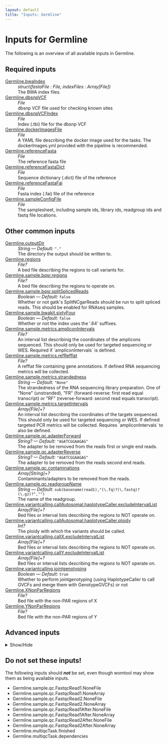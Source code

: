 ```yaml
---
layout: default
title: "Inputs: Germline"
---
```


# Inputs for Germline

The following is an overview of all available inputs in
Germline.


## Required inputs
<dl>
<dt id="Germline.bwaIndex"><a href="#Germline.bwaIndex">Germline.bwaIndex</a></dt>
<dd>
    <i>struct(fastaFile : File, indexFiles : Array[File]) </i><br />
    The BWA index files.
</dd>
<dt id="Germline.dbsnpVCF"><a href="#Germline.dbsnpVCF">Germline.dbsnpVCF</a></dt>
<dd>
    <i>File </i><br />
    dbsnp VCF file used for checking known sites
</dd>
<dt id="Germline.dbsnpVCFIndex"><a href="#Germline.dbsnpVCFIndex">Germline.dbsnpVCFIndex</a></dt>
<dd>
    <i>File </i><br />
    Index (.tbi) file for the dbsnp VCF
</dd>
<dt id="Germline.dockerImagesFile"><a href="#Germline.dockerImagesFile">Germline.dockerImagesFile</a></dt>
<dd>
    <i>File </i><br />
    A YAML file describing the docker image used for the tasks. The dockerImages.yml provided with the pipeline is recommended.
</dd>
<dt id="Germline.referenceFasta"><a href="#Germline.referenceFasta">Germline.referenceFasta</a></dt>
<dd>
    <i>File </i><br />
    The reference fasta file
</dd>
<dt id="Germline.referenceFastaDict"><a href="#Germline.referenceFastaDict">Germline.referenceFastaDict</a></dt>
<dd>
    <i>File </i><br />
    Sequence dictionary (.dict) file of the reference
</dd>
<dt id="Germline.referenceFastaFai"><a href="#Germline.referenceFastaFai">Germline.referenceFastaFai</a></dt>
<dd>
    <i>File </i><br />
    Fasta index (.fai) file of the reference
</dd>
<dt id="Germline.sampleConfigFile"><a href="#Germline.sampleConfigFile">Germline.sampleConfigFile</a></dt>
<dd>
    <i>File </i><br />
    The samplesheet, including sample ids, library ids, readgroup ids and fastq file locations.
</dd>
</dl>

## Other common inputs
<dl>
<dt id="Germline.outputDir"><a href="#Germline.outputDir">Germline.outputDir</a></dt>
<dd>
    <i>String </i><i>&mdash; Default:</i> <code>"."</code><br />
    The directory the output should be written to.
</dd>
<dt id="Germline.regions"><a href="#Germline.regions">Germline.regions</a></dt>
<dd>
    <i>File? </i><br />
    A bed file describing the regions to call variants for.
</dd>
<dt id="Germline.sample.bqsr.regions"><a href="#Germline.sample.bqsr.regions">Germline.sample.bqsr.regions</a></dt>
<dd>
    <i>File? </i><br />
    A bed file describing the regions to operate on.
</dd>
<dt id="Germline.sample.bqsr.splitSplicedReads"><a href="#Germline.sample.bqsr.splitSplicedReads">Germline.sample.bqsr.splitSplicedReads</a></dt>
<dd>
    <i>Boolean </i><i>&mdash; Default:</i> <code>false</code><br />
    Whether or not gatk's SplitNCgarReads should be run to split spliced reads. This should be enabled for RNAseq samples.
</dd>
<dt id="Germline.sample.bwakit.sixtyFour"><a href="#Germline.sample.bwakit.sixtyFour">Germline.sample.bwakit.sixtyFour</a></dt>
<dd>
    <i>Boolean </i><i>&mdash; Default:</i> <code>false</code><br />
    Whether or not the index uses the '.64' suffixes.
</dd>
<dt id="Germline.sample.metrics.ampliconIntervals"><a href="#Germline.sample.metrics.ampliconIntervals">Germline.sample.metrics.ampliconIntervals</a></dt>
<dd>
    <i>File? </i><br />
    An interval list describinig the coordinates of the amplicons sequenced. This should only be used for targeted sequencing or WES. Required if `ampliconIntervals` is defined.
</dd>
<dt id="Germline.sample.metrics.refRefflat"><a href="#Germline.sample.metrics.refRefflat">Germline.sample.metrics.refRefflat</a></dt>
<dd>
    <i>File? </i><br />
    A refflat file containing gene annotations. If defined RNA sequencing metrics will be collected.
</dd>
<dt id="Germline.sample.metrics.strandedness"><a href="#Germline.sample.metrics.strandedness">Germline.sample.metrics.strandedness</a></dt>
<dd>
    <i>String </i><i>&mdash; Default:</i> <code>"None"</code><br />
    The strandedness of the RNA sequencing library preparation. One of "None" (unstranded), "FR" (forward-reverse: first read equal transcript) or "RF" (reverse-forward: second read equals transcript).
</dd>
<dt id="Germline.sample.metrics.targetIntervals"><a href="#Germline.sample.metrics.targetIntervals">Germline.sample.metrics.targetIntervals</a></dt>
<dd>
    <i>Array[File]+? </i><br />
    An interval list describing the coordinates of the targets sequenced. This should only be used for targeted sequencing or WES. If defined targeted PCR metrics will be collected. Requires `ampliconIntervals` to also be defined.
</dd>
<dt id="Germline.sample.qc.adapterForward"><a href="#Germline.sample.qc.adapterForward">Germline.sample.qc.adapterForward</a></dt>
<dd>
    <i>String? </i><i>&mdash; Default:</i> <code>"AGATCGGAAGAG"</code><br />
    The adapter to be removed from the reads first or single end reads.
</dd>
<dt id="Germline.sample.qc.adapterReverse"><a href="#Germline.sample.qc.adapterReverse">Germline.sample.qc.adapterReverse</a></dt>
<dd>
    <i>String? </i><i>&mdash; Default:</i> <code>"AGATCGGAAGAG"</code><br />
    The adapter to be removed from the reads second end reads.
</dd>
<dt id="Germline.sample.qc.contaminations"><a href="#Germline.sample.qc.contaminations">Germline.sample.qc.contaminations</a></dt>
<dd>
    <i>Array[String]+? </i><br />
    Contaminants/adapters to be removed from the reads.
</dd>
<dt id="Germline.sample.qc.readgroupName"><a href="#Germline.sample.qc.readgroupName">Germline.sample.qc.readgroupName</a></dt>
<dd>
    <i>String </i><i>&mdash; Default:</i> <code>sub(basename(read1),"(\.fq)?(\.fastq)?(\.gz)?","")</code><br />
    The name of the readgroup.
</dd>
<dt id="Germline.variantcalling.callAutosomal.haplotypeCaller.excludeIntervalList"><a href="#Germline.variantcalling.callAutosomal.haplotypeCaller.excludeIntervalList">Germline.variantcalling.callAutosomal.haplotypeCaller.excludeIntervalList</a></dt>
<dd>
    <i>Array[File]+? </i><br />
    Bed files or interval lists describing the regions to NOT operate on.
</dd>
<dt id="Germline.variantcalling.callAutosomal.haplotypeCaller.ploidy"><a href="#Germline.variantcalling.callAutosomal.haplotypeCaller.ploidy">Germline.variantcalling.callAutosomal.haplotypeCaller.ploidy</a></dt>
<dd>
    <i>Int? </i><br />
    The ploidy with which the variants should be called.
</dd>
<dt id="Germline.variantcalling.callX.excludeIntervalList"><a href="#Germline.variantcalling.callX.excludeIntervalList">Germline.variantcalling.callX.excludeIntervalList</a></dt>
<dd>
    <i>Array[File]+? </i><br />
    Bed files or interval lists describing the regions to NOT operate on.
</dd>
<dt id="Germline.variantcalling.callY.excludeIntervalList"><a href="#Germline.variantcalling.callY.excludeIntervalList">Germline.variantcalling.callY.excludeIntervalList</a></dt>
<dd>
    <i>Array[File]+? </i><br />
    Bed files or interval lists describing the regions to NOT operate on.
</dd>
<dt id="Germline.variantcalling.jointgenotyping"><a href="#Germline.variantcalling.jointgenotyping">Germline.variantcalling.jointgenotyping</a></dt>
<dd>
    <i>Boolean </i><i>&mdash; Default:</i> <code>true</code><br />
    Whether to perform jointgenotyping (using HaplotypeCaller to call GVCFs and merge them with GenotypeGVCFs) or not
</dd>
<dt id="Germline.XNonParRegions"><a href="#Germline.XNonParRegions">Germline.XNonParRegions</a></dt>
<dd>
    <i>File? </i><br />
    Bed file with the non-PAR regions of X
</dd>
<dt id="Germline.YNonParRegions"><a href="#Germline.YNonParRegions">Germline.YNonParRegions</a></dt>
<dd>
    <i>File? </i><br />
    Bed file with the non-PAR regions of Y
</dd>
</dl>

## Advanced inputs
<details>
<summary> Show/Hide </summary>
<dl>
<dt id="Germline.ConvertDockerImagesFile.dockerImage"><a href="#Germline.ConvertDockerImagesFile.dockerImage">Germline.ConvertDockerImagesFile.dockerImage</a></dt>
<dd>
    <i>String </i><i>&mdash; Default:</i> <code>"quay.io/biocontainers/biowdl-input-converter:0.2.1--py_0"</code><br />
    The docker image used for this task. Changing this may result in errors which the developers may choose not to address.
</dd>
<dt id="Germline.ConvertDockerImagesFile.outputJson"><a href="#Germline.ConvertDockerImagesFile.outputJson">Germline.ConvertDockerImagesFile.outputJson</a></dt>
<dd>
    <i>String </i><i>&mdash; Default:</i> <code>basename(yaml,"\.ya?ml$") + ".json"</code><br />
    The location the output JSON file should be written to.
</dd>
<dt id="Germline.ConvertSampleConfig.checkFileMd5sums"><a href="#Germline.ConvertSampleConfig.checkFileMd5sums">Germline.ConvertSampleConfig.checkFileMd5sums</a></dt>
<dd>
    <i>Boolean </i><i>&mdash; Default:</i> <code>false</code><br />
    Whether or not the MD5 sums of the files mentioned in the samplesheet should be checked.
</dd>
<dt id="Germline.ConvertSampleConfig.old"><a href="#Germline.ConvertSampleConfig.old">Germline.ConvertSampleConfig.old</a></dt>
<dd>
    <i>Boolean </i><i>&mdash; Default:</i> <code>false</code><br />
    Whether or not the old samplesheet format should be used.
</dd>
<dt id="Germline.ConvertSampleConfig.outputFile"><a href="#Germline.ConvertSampleConfig.outputFile">Germline.ConvertSampleConfig.outputFile</a></dt>
<dd>
    <i>String </i><i>&mdash; Default:</i> <code>"samplesheet.json"</code><br />
    The location the JSON representation of the samplesheet should be written to.
</dd>
<dt id="Germline.ConvertSampleConfig.skipFileCheck"><a href="#Germline.ConvertSampleConfig.skipFileCheck">Germline.ConvertSampleConfig.skipFileCheck</a></dt>
<dd>
    <i>Boolean </i><i>&mdash; Default:</i> <code>true</code><br />
    Whether or not the existance of the files mentioned in the samplesheet should be checked.
</dd>
<dt id="Germline.multiqcTask.clConfig"><a href="#Germline.multiqcTask.clConfig">Germline.multiqcTask.clConfig</a></dt>
<dd>
    <i>String? </i><br />
    Equivalent to MultiQC's `--cl-config` option.
</dd>
<dt id="Germline.multiqcTask.comment"><a href="#Germline.multiqcTask.comment">Germline.multiqcTask.comment</a></dt>
<dd>
    <i>String? </i><br />
    Equivalent to MultiQC's `--comment` option.
</dd>
<dt id="Germline.multiqcTask.config"><a href="#Germline.multiqcTask.config">Germline.multiqcTask.config</a></dt>
<dd>
    <i>File? </i><br />
    Equivalent to MultiQC's `--config` option.
</dd>
<dt id="Germline.multiqcTask.dataDir"><a href="#Germline.multiqcTask.dataDir">Germline.multiqcTask.dataDir</a></dt>
<dd>
    <i>Boolean </i><i>&mdash; Default:</i> <code>false</code><br />
    Equivalent to MultiQC's `--data-dir` flag.
</dd>
<dt id="Germline.multiqcTask.dataFormat"><a href="#Germline.multiqcTask.dataFormat">Germline.multiqcTask.dataFormat</a></dt>
<dd>
    <i>String? </i><br />
    Equivalent to MultiQC's `--data-format` option.
</dd>
<dt id="Germline.multiqcTask.dirs"><a href="#Germline.multiqcTask.dirs">Germline.multiqcTask.dirs</a></dt>
<dd>
    <i>Boolean </i><i>&mdash; Default:</i> <code>false</code><br />
    Equivalent to MultiQC's `--dirs` flag.
</dd>
<dt id="Germline.multiqcTask.dirsDepth"><a href="#Germline.multiqcTask.dirsDepth">Germline.multiqcTask.dirsDepth</a></dt>
<dd>
    <i>Int? </i><br />
    Equivalent to MultiQC's `--dirs-depth` option.
</dd>
<dt id="Germline.multiqcTask.exclude"><a href="#Germline.multiqcTask.exclude">Germline.multiqcTask.exclude</a></dt>
<dd>
    <i>Array[String]+? </i><br />
    Equivalent to MultiQC's `--exclude` option.
</dd>
<dt id="Germline.multiqcTask.export"><a href="#Germline.multiqcTask.export">Germline.multiqcTask.export</a></dt>
<dd>
    <i>Boolean </i><i>&mdash; Default:</i> <code>false</code><br />
    Equivalent to MultiQC's `--export` flag.
</dd>
<dt id="Germline.multiqcTask.fileList"><a href="#Germline.multiqcTask.fileList">Germline.multiqcTask.fileList</a></dt>
<dd>
    <i>File? </i><br />
    Equivalent to MultiQC's `--file-list` option.
</dd>
<dt id="Germline.multiqcTask.fileName"><a href="#Germline.multiqcTask.fileName">Germline.multiqcTask.fileName</a></dt>
<dd>
    <i>String? </i><br />
    Equivalent to MultiQC's `--filename` option.
</dd>
<dt id="Germline.multiqcTask.flat"><a href="#Germline.multiqcTask.flat">Germline.multiqcTask.flat</a></dt>
<dd>
    <i>Boolean </i><i>&mdash; Default:</i> <code>false</code><br />
    Equivalent to MultiQC's `--flat` flag.
</dd>
<dt id="Germline.multiqcTask.force"><a href="#Germline.multiqcTask.force">Germline.multiqcTask.force</a></dt>
<dd>
    <i>Boolean </i><i>&mdash; Default:</i> <code>false</code><br />
    Equivalent to MultiQC's `--force` flag.
</dd>
<dt id="Germline.multiqcTask.fullNames"><a href="#Germline.multiqcTask.fullNames">Germline.multiqcTask.fullNames</a></dt>
<dd>
    <i>Boolean </i><i>&mdash; Default:</i> <code>false</code><br />
    Equivalent to MultiQC's `--fullnames` flag.
</dd>
<dt id="Germline.multiqcTask.ignore"><a href="#Germline.multiqcTask.ignore">Germline.multiqcTask.ignore</a></dt>
<dd>
    <i>String? </i><br />
    Equivalent to MultiQC's `--ignore` option.
</dd>
<dt id="Germline.multiqcTask.ignoreSamples"><a href="#Germline.multiqcTask.ignoreSamples">Germline.multiqcTask.ignoreSamples</a></dt>
<dd>
    <i>String? </i><br />
    Equivalent to MultiQC's `--ignore-samples` option.
</dd>
<dt id="Germline.multiqcTask.ignoreSymlinks"><a href="#Germline.multiqcTask.ignoreSymlinks">Germline.multiqcTask.ignoreSymlinks</a></dt>
<dd>
    <i>Boolean </i><i>&mdash; Default:</i> <code>false</code><br />
    Equivalent to MultiQC's `--ignore-symlinks` flag.
</dd>
<dt id="Germline.multiqcTask.interactive"><a href="#Germline.multiqcTask.interactive">Germline.multiqcTask.interactive</a></dt>
<dd>
    <i>Boolean </i><i>&mdash; Default:</i> <code>true</code><br />
    Equivalent to MultiQC's `--interactive` flag.
</dd>
<dt id="Germline.multiqcTask.lint"><a href="#Germline.multiqcTask.lint">Germline.multiqcTask.lint</a></dt>
<dd>
    <i>Boolean </i><i>&mdash; Default:</i> <code>false</code><br />
    Equivalent to MultiQC's `--lint` flag.
</dd>
<dt id="Germline.multiqcTask.megaQCUpload"><a href="#Germline.multiqcTask.megaQCUpload">Germline.multiqcTask.megaQCUpload</a></dt>
<dd>
    <i>Boolean </i><i>&mdash; Default:</i> <code>false</code><br />
    Opposite to MultiQC's `--no-megaqc-upload` flag.
</dd>
<dt id="Germline.multiqcTask.memory"><a href="#Germline.multiqcTask.memory">Germline.multiqcTask.memory</a></dt>
<dd>
    <i>String </i><i>&mdash; Default:</i> <code>"4G"</code><br />
    The amount of memory this job will use.
</dd>
<dt id="Germline.multiqcTask.module"><a href="#Germline.multiqcTask.module">Germline.multiqcTask.module</a></dt>
<dd>
    <i>Array[String]+? </i><br />
    Equivalent to MultiQC's `--module` option.
</dd>
<dt id="Germline.multiqcTask.noDataDir"><a href="#Germline.multiqcTask.noDataDir">Germline.multiqcTask.noDataDir</a></dt>
<dd>
    <i>Boolean </i><i>&mdash; Default:</i> <code>false</code><br />
    Equivalent to MultiQC's `--no-data-dir` flag.
</dd>
<dt id="Germline.multiqcTask.pdf"><a href="#Germline.multiqcTask.pdf">Germline.multiqcTask.pdf</a></dt>
<dd>
    <i>Boolean </i><i>&mdash; Default:</i> <code>false</code><br />
    Equivalent to MultiQC's `--pdf` flag.
</dd>
<dt id="Germline.multiqcTask.sampleNames"><a href="#Germline.multiqcTask.sampleNames">Germline.multiqcTask.sampleNames</a></dt>
<dd>
    <i>File? </i><br />
    Equivalent to MultiQC's `--sample-names` option.
</dd>
<dt id="Germline.multiqcTask.tag"><a href="#Germline.multiqcTask.tag">Germline.multiqcTask.tag</a></dt>
<dd>
    <i>String? </i><br />
    Equivalent to MultiQC's `--tag` option.
</dd>
<dt id="Germline.multiqcTask.template"><a href="#Germline.multiqcTask.template">Germline.multiqcTask.template</a></dt>
<dd>
    <i>String? </i><br />
    Equivalent to MultiQC's `--template` option.
</dd>
<dt id="Germline.multiqcTask.title"><a href="#Germline.multiqcTask.title">Germline.multiqcTask.title</a></dt>
<dd>
    <i>String? </i><br />
    Equivalent to MultiQC's `--title` option.
</dd>
<dt id="Germline.multiqcTask.zipDataDir"><a href="#Germline.multiqcTask.zipDataDir">Germline.multiqcTask.zipDataDir</a></dt>
<dd>
    <i>Boolean </i><i>&mdash; Default:</i> <code>false</code><br />
    Equivalent to MultiQC's `--zip-data-dir` flag.
</dd>
<dt id="Germline.runMultiQC"><a href="#Germline.runMultiQC">Germline.runMultiQC</a></dt>
<dd>
    <i>Boolean </i><i>&mdash; Default:</i> <code>if outputDir == "." then false else true</code><br />
    Whether or not MultiQC should be run.
</dd>
<dt id="Germline.sample.bqsr.applyBqsr.javaXmx"><a href="#Germline.sample.bqsr.applyBqsr.javaXmx">Germline.sample.bqsr.applyBqsr.javaXmx</a></dt>
<dd>
    <i>String </i><i>&mdash; Default:</i> <code>"4G"</code><br />
    The maximum memory available to the program. Should be lower than `memory` to accommodate JVM overhead.
</dd>
<dt id="Germline.sample.bqsr.applyBqsr.memory"><a href="#Germline.sample.bqsr.applyBqsr.memory">Germline.sample.bqsr.applyBqsr.memory</a></dt>
<dd>
    <i>String </i><i>&mdash; Default:</i> <code>"12G"</code><br />
    The amount of memory this job will use.
</dd>
<dt id="Germline.sample.bqsr.baseRecalibrator.javaXmx"><a href="#Germline.sample.bqsr.baseRecalibrator.javaXmx">Germline.sample.bqsr.baseRecalibrator.javaXmx</a></dt>
<dd>
    <i>String </i><i>&mdash; Default:</i> <code>"4G"</code><br />
    The maximum memory available to the program. Should be lower than `memory` to accommodate JVM overhead.
</dd>
<dt id="Germline.sample.bqsr.baseRecalibrator.knownIndelsSitesVCFIndexes"><a href="#Germline.sample.bqsr.baseRecalibrator.knownIndelsSitesVCFIndexes">Germline.sample.bqsr.baseRecalibrator.knownIndelsSitesVCFIndexes</a></dt>
<dd>
    <i>Array[File] </i><i>&mdash; Default:</i> <code>[]</code><br />
    The indexed for the known variant VCFs.
</dd>
<dt id="Germline.sample.bqsr.baseRecalibrator.knownIndelsSitesVCFs"><a href="#Germline.sample.bqsr.baseRecalibrator.knownIndelsSitesVCFs">Germline.sample.bqsr.baseRecalibrator.knownIndelsSitesVCFs</a></dt>
<dd>
    <i>Array[File] </i><i>&mdash; Default:</i> <code>[]</code><br />
    VCF files with known indels.
</dd>
<dt id="Germline.sample.bqsr.baseRecalibrator.memory"><a href="#Germline.sample.bqsr.baseRecalibrator.memory">Germline.sample.bqsr.baseRecalibrator.memory</a></dt>
<dd>
    <i>String </i><i>&mdash; Default:</i> <code>"12G"</code><br />
    The amount of memory this job will use.
</dd>
<dt id="Germline.sample.bqsr.gatherBamFiles.javaXmx"><a href="#Germline.sample.bqsr.gatherBamFiles.javaXmx">Germline.sample.bqsr.gatherBamFiles.javaXmx</a></dt>
<dd>
    <i>String </i><i>&mdash; Default:</i> <code>"4G"</code><br />
    The maximum memory available to the program. Should be lower than `memory` to accommodate JVM overhead.
</dd>
<dt id="Germline.sample.bqsr.gatherBamFiles.memory"><a href="#Germline.sample.bqsr.gatherBamFiles.memory">Germline.sample.bqsr.gatherBamFiles.memory</a></dt>
<dd>
    <i>String </i><i>&mdash; Default:</i> <code>"12G"</code><br />
    The amount of memory this job will use.
</dd>
<dt id="Germline.sample.bqsr.gatherBqsr.javaXmx"><a href="#Germline.sample.bqsr.gatherBqsr.javaXmx">Germline.sample.bqsr.gatherBqsr.javaXmx</a></dt>
<dd>
    <i>String </i><i>&mdash; Default:</i> <code>"4G"</code><br />
    The maximum memory available to the program. Should be lower than `memory` to accommodate JVM overhead.
</dd>
<dt id="Germline.sample.bqsr.gatherBqsr.memory"><a href="#Germline.sample.bqsr.gatherBqsr.memory">Germline.sample.bqsr.gatherBqsr.memory</a></dt>
<dd>
    <i>String </i><i>&mdash; Default:</i> <code>"12G"</code><br />
    The amount of memory this job will use.
</dd>
<dt id="Germline.sample.bqsr.orderedScatters.dockerImage"><a href="#Germline.sample.bqsr.orderedScatters.dockerImage">Germline.sample.bqsr.orderedScatters.dockerImage</a></dt>
<dd>
    <i>String </i><i>&mdash; Default:</i> <code>"python:3.7-slim"</code><br />
    The docker image used for this task. Changing this may result in errors which the developers may choose not to address.
</dd>
<dt id="Germline.sample.bqsr.scatterList.bamFile"><a href="#Germline.sample.bqsr.scatterList.bamFile">Germline.sample.bqsr.scatterList.bamFile</a></dt>
<dd>
    <i>File? </i><br />
    Equivalent to biopet scatterregions' `--bamfile` option.
</dd>
<dt id="Germline.sample.bqsr.scatterList.bamIndex"><a href="#Germline.sample.bqsr.scatterList.bamIndex">Germline.sample.bqsr.scatterList.bamIndex</a></dt>
<dd>
    <i>File? </i><br />
    The index for the bamfile given through bamFile.
</dd>
<dt id="Germline.sample.bqsr.scatterList.javaXmx"><a href="#Germline.sample.bqsr.scatterList.javaXmx">Germline.sample.bqsr.scatterList.javaXmx</a></dt>
<dd>
    <i>String </i><i>&mdash; Default:</i> <code>"8G"</code><br />
    The maximum memory available to the program. Should be lower than `memory` to accommodate JVM overhead.
</dd>
<dt id="Germline.sample.bqsr.scatterList.memory"><a href="#Germline.sample.bqsr.scatterList.memory">Germline.sample.bqsr.scatterList.memory</a></dt>
<dd>
    <i>String </i><i>&mdash; Default:</i> <code>"24G"</code><br />
    The amount of memory this job will use.
</dd>
<dt id="Germline.sample.bqsr.scatterSize"><a href="#Germline.sample.bqsr.scatterSize">Germline.sample.bqsr.scatterSize</a></dt>
<dd>
    <i>Int </i><i>&mdash; Default:</i> <code>1000000000</code><br />
    The size of the scattered regions in bases. Scattering is used to speed up certain processes. The genome will be sseperated into multiple chunks (scatters) which will be processed in their own job, allowing for parallel processing. Higher values will result in a lower number of jobs. The optimal value here will depend on the available resources.
</dd>
<dt id="Germline.sample.bqsr.splitNCigarReads.javaXmx"><a href="#Germline.sample.bqsr.splitNCigarReads.javaXmx">Germline.sample.bqsr.splitNCigarReads.javaXmx</a></dt>
<dd>
    <i>String </i><i>&mdash; Default:</i> <code>"4G"</code><br />
    The maximum memory available to the program. Should be lower than `memory` to accommodate JVM overhead.
</dd>
<dt id="Germline.sample.bqsr.splitNCigarReads.memory"><a href="#Germline.sample.bqsr.splitNCigarReads.memory">Germline.sample.bqsr.splitNCigarReads.memory</a></dt>
<dd>
    <i>String </i><i>&mdash; Default:</i> <code>"16G"</code><br />
    The amount of memory this job will use.
</dd>
<dt id="Germline.sample.bwakit.memory"><a href="#Germline.sample.bwakit.memory">Germline.sample.bwakit.memory</a></dt>
<dd>
    <i>String </i><i>&mdash; Default:</i> <code>"10G"</code><br />
    The amount of memory this job will use.
</dd>
<dt id="Germline.sample.bwakit.sortThreads"><a href="#Germline.sample.bwakit.sortThreads">Germline.sample.bwakit.sortThreads</a></dt>
<dd>
    <i>Int </i><i>&mdash; Default:</i> <code>2</code><br />
    The number of threads to use for sorting.
</dd>
<dt id="Germline.sample.bwakit.threads"><a href="#Germline.sample.bwakit.threads">Germline.sample.bwakit.threads</a></dt>
<dd>
    <i>Int </i><i>&mdash; Default:</i> <code>2</code><br />
    The number of threads to use for alignment.
</dd>
<dt id="Germline.sample.bwaMem.memory"><a href="#Germline.sample.bwaMem.memory">Germline.sample.bwaMem.memory</a></dt>
<dd>
    <i>String </i><i>&mdash; Default:</i> <code>"32G"</code><br />
    The amount of memory this job will use.
</dd>
<dt id="Germline.sample.bwaMem.picardXmx"><a href="#Germline.sample.bwaMem.picardXmx">Germline.sample.bwaMem.picardXmx</a></dt>
<dd>
    <i>String </i><i>&mdash; Default:</i> <code>"4G"</code><br />
    The maximum memory available to picard SortSam. Should be lower than `memory` to accommodate JVM overhead and BWA mem's memory usage.
</dd>
<dt id="Germline.sample.bwaMem.threads"><a href="#Germline.sample.bwaMem.threads">Germline.sample.bwaMem.threads</a></dt>
<dd>
    <i>Int </i><i>&mdash; Default:</i> <code>2</code><br />
    The number of threads to use.
</dd>
<dt id="Germline.sample.markdup.javaXmx"><a href="#Germline.sample.markdup.javaXmx">Germline.sample.markdup.javaXmx</a></dt>
<dd>
    <i>String </i><i>&mdash; Default:</i> <code>"8G"</code><br />
    The maximum memory available to the program. Should be lower than `memory` to accommodate JVM overhead.
</dd>
<dt id="Germline.sample.markdup.memory"><a href="#Germline.sample.markdup.memory">Germline.sample.markdup.memory</a></dt>
<dd>
    <i>String </i><i>&mdash; Default:</i> <code>"24G"</code><br />
    The amount of memory this job will use.
</dd>
<dt id="Germline.sample.markdup.read_name_regex"><a href="#Germline.sample.markdup.read_name_regex">Germline.sample.markdup.read_name_regex</a></dt>
<dd>
    <i>String? </i><br />
    Equivalent to the `READ_NAME_REGEX` option of MarkDuplicates.
</dd>
<dt id="Germline.sample.metrics.ampliconIntervalsLists.javaXmx"><a href="#Germline.sample.metrics.ampliconIntervalsLists.javaXmx">Germline.sample.metrics.ampliconIntervalsLists.javaXmx</a></dt>
<dd>
    <i>String </i><i>&mdash; Default:</i> <code>"4G"</code><br />
    The maximum memory available to the program. Should be lower than `memory` to accommodate JVM overhead.
</dd>
<dt id="Germline.sample.metrics.ampliconIntervalsLists.memory"><a href="#Germline.sample.metrics.ampliconIntervalsLists.memory">Germline.sample.metrics.ampliconIntervalsLists.memory</a></dt>
<dd>
    <i>String </i><i>&mdash; Default:</i> <code>"12G"</code><br />
    The amount of memory this job will use.
</dd>
<dt id="Germline.sample.metrics.picardMetrics.collectAlignmentSummaryMetrics"><a href="#Germline.sample.metrics.picardMetrics.collectAlignmentSummaryMetrics">Germline.sample.metrics.picardMetrics.collectAlignmentSummaryMetrics</a></dt>
<dd>
    <i>Boolean </i><i>&mdash; Default:</i> <code>true</code><br />
    Equivalent to the `PROGRAM=CollectAlignmentSummaryMetrics` argument.
</dd>
<dt id="Germline.sample.metrics.picardMetrics.collectBaseDistributionByCycle"><a href="#Germline.sample.metrics.picardMetrics.collectBaseDistributionByCycle">Germline.sample.metrics.picardMetrics.collectBaseDistributionByCycle</a></dt>
<dd>
    <i>Boolean </i><i>&mdash; Default:</i> <code>true</code><br />
    Equivalent to the `PROGRAM=CollectBaseDistributionByCycle` argument.
</dd>
<dt id="Germline.sample.metrics.picardMetrics.collectGcBiasMetrics"><a href="#Germline.sample.metrics.picardMetrics.collectGcBiasMetrics">Germline.sample.metrics.picardMetrics.collectGcBiasMetrics</a></dt>
<dd>
    <i>Boolean </i><i>&mdash; Default:</i> <code>true</code><br />
    Equivalent to the `PROGRAM=CollectGcBiasMetrics` argument.
</dd>
<dt id="Germline.sample.metrics.picardMetrics.collectInsertSizeMetrics"><a href="#Germline.sample.metrics.picardMetrics.collectInsertSizeMetrics">Germline.sample.metrics.picardMetrics.collectInsertSizeMetrics</a></dt>
<dd>
    <i>Boolean </i><i>&mdash; Default:</i> <code>true</code><br />
    Equivalent to the `PROGRAM=CollectInsertSizeMetrics` argument.
</dd>
<dt id="Germline.sample.metrics.picardMetrics.collectQualityYieldMetrics"><a href="#Germline.sample.metrics.picardMetrics.collectQualityYieldMetrics">Germline.sample.metrics.picardMetrics.collectQualityYieldMetrics</a></dt>
<dd>
    <i>Boolean </i><i>&mdash; Default:</i> <code>true</code><br />
    Equivalent to the `PROGRAM=CollectQualityYieldMetrics` argument.
</dd>
<dt id="Germline.sample.metrics.picardMetrics.collectSequencingArtifactMetrics"><a href="#Germline.sample.metrics.picardMetrics.collectSequencingArtifactMetrics">Germline.sample.metrics.picardMetrics.collectSequencingArtifactMetrics</a></dt>
<dd>
    <i>Boolean </i><i>&mdash; Default:</i> <code>true</code><br />
    Equivalent to the `PROGRAM=CollectSequencingArtifactMetrics` argument.
</dd>
<dt id="Germline.sample.metrics.picardMetrics.javaXmx"><a href="#Germline.sample.metrics.picardMetrics.javaXmx">Germline.sample.metrics.picardMetrics.javaXmx</a></dt>
<dd>
    <i>String </i><i>&mdash; Default:</i> <code>"8G"</code><br />
    The maximum memory available to the program. Should be lower than `memory` to accommodate JVM overhead.
</dd>
<dt id="Germline.sample.metrics.picardMetrics.meanQualityByCycle"><a href="#Germline.sample.metrics.picardMetrics.meanQualityByCycle">Germline.sample.metrics.picardMetrics.meanQualityByCycle</a></dt>
<dd>
    <i>Boolean </i><i>&mdash; Default:</i> <code>true</code><br />
    Equivalent to the `PROGRAM=MeanQualityByCycle` argument.
</dd>
<dt id="Germline.sample.metrics.picardMetrics.memory"><a href="#Germline.sample.metrics.picardMetrics.memory">Germline.sample.metrics.picardMetrics.memory</a></dt>
<dd>
    <i>String </i><i>&mdash; Default:</i> <code>"32G"</code><br />
    The amount of memory this job will use.
</dd>
<dt id="Germline.sample.metrics.picardMetrics.qualityScoreDistribution"><a href="#Germline.sample.metrics.picardMetrics.qualityScoreDistribution">Germline.sample.metrics.picardMetrics.qualityScoreDistribution</a></dt>
<dd>
    <i>Boolean </i><i>&mdash; Default:</i> <code>true</code><br />
    Equivalent to the `PROGRAM=QualityScoreDistribution` argument.
</dd>
<dt id="Germline.sample.metrics.rnaSeqMetrics.javaXmx"><a href="#Germline.sample.metrics.rnaSeqMetrics.javaXmx">Germline.sample.metrics.rnaSeqMetrics.javaXmx</a></dt>
<dd>
    <i>String </i><i>&mdash; Default:</i> <code>"8G"</code><br />
    The maximum memory available to the program. Should be lower than `memory` to accommodate JVM overhead.
</dd>
<dt id="Germline.sample.metrics.rnaSeqMetrics.memory"><a href="#Germline.sample.metrics.rnaSeqMetrics.memory">Germline.sample.metrics.rnaSeqMetrics.memory</a></dt>
<dd>
    <i>String </i><i>&mdash; Default:</i> <code>"32G"</code><br />
    The amount of memory this job will use.
</dd>
<dt id="Germline.sample.metrics.targetIntervalsLists.javaXmx"><a href="#Germline.sample.metrics.targetIntervalsLists.javaXmx">Germline.sample.metrics.targetIntervalsLists.javaXmx</a></dt>
<dd>
    <i>String </i><i>&mdash; Default:</i> <code>"4G"</code><br />
    The maximum memory available to the program. Should be lower than `memory` to accommodate JVM overhead.
</dd>
<dt id="Germline.sample.metrics.targetIntervalsLists.memory"><a href="#Germline.sample.metrics.targetIntervalsLists.memory">Germline.sample.metrics.targetIntervalsLists.memory</a></dt>
<dd>
    <i>String </i><i>&mdash; Default:</i> <code>"12G"</code><br />
    The amount of memory this job will use.
</dd>
<dt id="Germline.sample.metrics.targetMetrics.javaXmx"><a href="#Germline.sample.metrics.targetMetrics.javaXmx">Germline.sample.metrics.targetMetrics.javaXmx</a></dt>
<dd>
    <i>String </i><i>&mdash; Default:</i> <code>"4G"</code><br />
    The maximum memory available to the program. Should be lower than `memory` to accommodate JVM overhead.
</dd>
<dt id="Germline.sample.metrics.targetMetrics.memory"><a href="#Germline.sample.metrics.targetMetrics.memory">Germline.sample.metrics.targetMetrics.memory</a></dt>
<dd>
    <i>String </i><i>&mdash; Default:</i> <code>"12G"</code><br />
    The amount of memory this job will use.
</dd>
<dt id="Germline.sample.platform"><a href="#Germline.sample.platform">Germline.sample.platform</a></dt>
<dd>
    <i>String </i><i>&mdash; Default:</i> <code>"illumina"</code><br />
    The platform used for sequencing.
</dd>
<dt id="Germline.sample.qc.Cutadapt.bwa"><a href="#Germline.sample.qc.Cutadapt.bwa">Germline.sample.qc.Cutadapt.bwa</a></dt>
<dd>
    <i>Boolean? </i><br />
    Equivalent to cutadapt's --bwa flag.
</dd>
<dt id="Germline.sample.qc.Cutadapt.colorspace"><a href="#Germline.sample.qc.Cutadapt.colorspace">Germline.sample.qc.Cutadapt.colorspace</a></dt>
<dd>
    <i>Boolean? </i><br />
    Equivalent to cutadapt's --colorspace flag.
</dd>
<dt id="Germline.sample.qc.Cutadapt.cores"><a href="#Germline.sample.qc.Cutadapt.cores">Germline.sample.qc.Cutadapt.cores</a></dt>
<dd>
    <i>Int </i><i>&mdash; Default:</i> <code>1</code><br />
    The number of cores to use.
</dd>
<dt id="Germline.sample.qc.Cutadapt.cut"><a href="#Germline.sample.qc.Cutadapt.cut">Germline.sample.qc.Cutadapt.cut</a></dt>
<dd>
    <i>Int? </i><br />
    Equivalent to cutadapt's --cut option.
</dd>
<dt id="Germline.sample.qc.Cutadapt.discardTrimmed"><a href="#Germline.sample.qc.Cutadapt.discardTrimmed">Germline.sample.qc.Cutadapt.discardTrimmed</a></dt>
<dd>
    <i>Boolean? </i><br />
    Equivalent to cutadapt's --quality-cutoff option.
</dd>
<dt id="Germline.sample.qc.Cutadapt.discardUntrimmed"><a href="#Germline.sample.qc.Cutadapt.discardUntrimmed">Germline.sample.qc.Cutadapt.discardUntrimmed</a></dt>
<dd>
    <i>Boolean? </i><br />
    Equivalent to cutadapt's --discard-untrimmed option.
</dd>
<dt id="Germline.sample.qc.Cutadapt.doubleEncode"><a href="#Germline.sample.qc.Cutadapt.doubleEncode">Germline.sample.qc.Cutadapt.doubleEncode</a></dt>
<dd>
    <i>Boolean? </i><br />
    Equivalent to cutadapt's --double-encode flag.
</dd>
<dt id="Germline.sample.qc.Cutadapt.errorRate"><a href="#Germline.sample.qc.Cutadapt.errorRate">Germline.sample.qc.Cutadapt.errorRate</a></dt>
<dd>
    <i>Float? </i><br />
    Equivalent to cutadapt's --error-rate option.
</dd>
<dt id="Germline.sample.qc.Cutadapt.front"><a href="#Germline.sample.qc.Cutadapt.front">Germline.sample.qc.Cutadapt.front</a></dt>
<dd>
    <i>Array[String] </i><i>&mdash; Default:</i> <code>[]</code><br />
    A list of 5' ligated adapter sequences to be cut from the given first or single end fastq file.
</dd>
<dt id="Germline.sample.qc.Cutadapt.frontRead2"><a href="#Germline.sample.qc.Cutadapt.frontRead2">Germline.sample.qc.Cutadapt.frontRead2</a></dt>
<dd>
    <i>Array[String] </i><i>&mdash; Default:</i> <code>[]</code><br />
    A list of 5' ligated adapter sequences to be cut from the given second end fastq file.
</dd>
<dt id="Germline.sample.qc.Cutadapt.infoFilePath"><a href="#Germline.sample.qc.Cutadapt.infoFilePath">Germline.sample.qc.Cutadapt.infoFilePath</a></dt>
<dd>
    <i>String? </i><br />
    Equivalent to cutadapt's --info-file option.
</dd>
<dt id="Germline.sample.qc.Cutadapt.interleaved"><a href="#Germline.sample.qc.Cutadapt.interleaved">Germline.sample.qc.Cutadapt.interleaved</a></dt>
<dd>
    <i>Boolean? </i><br />
    Equivalent to cutadapt's --interleaved flag.
</dd>
<dt id="Germline.sample.qc.Cutadapt.length"><a href="#Germline.sample.qc.Cutadapt.length">Germline.sample.qc.Cutadapt.length</a></dt>
<dd>
    <i>Int? </i><br />
    Equivalent to cutadapt's --length option.
</dd>
<dt id="Germline.sample.qc.Cutadapt.lengthTag"><a href="#Germline.sample.qc.Cutadapt.lengthTag">Germline.sample.qc.Cutadapt.lengthTag</a></dt>
<dd>
    <i>String? </i><br />
    Equivalent to cutadapt's --length-tag option.
</dd>
<dt id="Germline.sample.qc.Cutadapt.maq"><a href="#Germline.sample.qc.Cutadapt.maq">Germline.sample.qc.Cutadapt.maq</a></dt>
<dd>
    <i>Boolean? </i><br />
    Equivalent to cutadapt's --maq flag.
</dd>
<dt id="Germline.sample.qc.Cutadapt.maskAdapter"><a href="#Germline.sample.qc.Cutadapt.maskAdapter">Germline.sample.qc.Cutadapt.maskAdapter</a></dt>
<dd>
    <i>Boolean? </i><br />
    Equivalent to cutadapt's --mask-adapter flag.
</dd>
<dt id="Germline.sample.qc.Cutadapt.matchReadWildcards"><a href="#Germline.sample.qc.Cutadapt.matchReadWildcards">Germline.sample.qc.Cutadapt.matchReadWildcards</a></dt>
<dd>
    <i>Boolean? </i><br />
    Equivalent to cutadapt's --match-read-wildcards flag.
</dd>
<dt id="Germline.sample.qc.Cutadapt.maximumLength"><a href="#Germline.sample.qc.Cutadapt.maximumLength">Germline.sample.qc.Cutadapt.maximumLength</a></dt>
<dd>
    <i>Int? </i><br />
    Equivalent to cutadapt's --maximum-length option.
</dd>
<dt id="Germline.sample.qc.Cutadapt.maxN"><a href="#Germline.sample.qc.Cutadapt.maxN">Germline.sample.qc.Cutadapt.maxN</a></dt>
<dd>
    <i>Int? </i><br />
    Equivalent to cutadapt's --max-n option.
</dd>
<dt id="Germline.sample.qc.Cutadapt.memory"><a href="#Germline.sample.qc.Cutadapt.memory">Germline.sample.qc.Cutadapt.memory</a></dt>
<dd>
    <i>String </i><i>&mdash; Default:</i> <code>"4G"</code><br />
    The amount of memory this job will use.
</dd>
<dt id="Germline.sample.qc.Cutadapt.minimumLength"><a href="#Germline.sample.qc.Cutadapt.minimumLength">Germline.sample.qc.Cutadapt.minimumLength</a></dt>
<dd>
    <i>Int? </i><i>&mdash; Default:</i> <code>2</code><br />
    Equivalent to cutadapt's --minimum-length option.
</dd>
<dt id="Germline.sample.qc.Cutadapt.nextseqTrim"><a href="#Germline.sample.qc.Cutadapt.nextseqTrim">Germline.sample.qc.Cutadapt.nextseqTrim</a></dt>
<dd>
    <i>String? </i><br />
    Equivalent to cutadapt's --nextseq-trim option.
</dd>
<dt id="Germline.sample.qc.Cutadapt.noIndels"><a href="#Germline.sample.qc.Cutadapt.noIndels">Germline.sample.qc.Cutadapt.noIndels</a></dt>
<dd>
    <i>Boolean? </i><br />
    Equivalent to cutadapt's --no-indels flag.
</dd>
<dt id="Germline.sample.qc.Cutadapt.noMatchAdapterWildcards"><a href="#Germline.sample.qc.Cutadapt.noMatchAdapterWildcards">Germline.sample.qc.Cutadapt.noMatchAdapterWildcards</a></dt>
<dd>
    <i>Boolean? </i><br />
    Equivalent to cutadapt's --no-match-adapter-wildcards flag.
</dd>
<dt id="Germline.sample.qc.Cutadapt.noTrim"><a href="#Germline.sample.qc.Cutadapt.noTrim">Germline.sample.qc.Cutadapt.noTrim</a></dt>
<dd>
    <i>Boolean? </i><br />
    Equivalent to cutadapt's --no-trim flag.
</dd>
<dt id="Germline.sample.qc.Cutadapt.noZeroCap"><a href="#Germline.sample.qc.Cutadapt.noZeroCap">Germline.sample.qc.Cutadapt.noZeroCap</a></dt>
<dd>
    <i>Boolean? </i><br />
    Equivalent to cutadapt's --no-zero-cap flag.
</dd>
<dt id="Germline.sample.qc.Cutadapt.overlap"><a href="#Germline.sample.qc.Cutadapt.overlap">Germline.sample.qc.Cutadapt.overlap</a></dt>
<dd>
    <i>Int? </i><br />
    Equivalent to cutadapt's --overlap option.
</dd>
<dt id="Germline.sample.qc.Cutadapt.pairFilter"><a href="#Germline.sample.qc.Cutadapt.pairFilter">Germline.sample.qc.Cutadapt.pairFilter</a></dt>
<dd>
    <i>String? </i><br />
    Equivalent to cutadapt's --pair-filter option.
</dd>
<dt id="Germline.sample.qc.Cutadapt.prefix"><a href="#Germline.sample.qc.Cutadapt.prefix">Germline.sample.qc.Cutadapt.prefix</a></dt>
<dd>
    <i>String? </i><br />
    Equivalent to cutadapt's --prefix option.
</dd>
<dt id="Germline.sample.qc.Cutadapt.qualityBase"><a href="#Germline.sample.qc.Cutadapt.qualityBase">Germline.sample.qc.Cutadapt.qualityBase</a></dt>
<dd>
    <i>Int? </i><br />
    Equivalent to cutadapt's --quality-base option.
</dd>
<dt id="Germline.sample.qc.Cutadapt.qualityCutoff"><a href="#Germline.sample.qc.Cutadapt.qualityCutoff">Germline.sample.qc.Cutadapt.qualityCutoff</a></dt>
<dd>
    <i>String? </i><br />
    Equivalent to cutadapt's --quality-cutoff option.
</dd>
<dt id="Germline.sample.qc.Cutadapt.restFilePath"><a href="#Germline.sample.qc.Cutadapt.restFilePath">Germline.sample.qc.Cutadapt.restFilePath</a></dt>
<dd>
    <i>String? </i><br />
    Equivalent to cutadapt's --rest-file option.
</dd>
<dt id="Germline.sample.qc.Cutadapt.stripF3"><a href="#Germline.sample.qc.Cutadapt.stripF3">Germline.sample.qc.Cutadapt.stripF3</a></dt>
<dd>
    <i>Boolean? </i><br />
    Equivalent to cutadapt's --strip-f3 flag.
</dd>
<dt id="Germline.sample.qc.Cutadapt.stripSuffix"><a href="#Germline.sample.qc.Cutadapt.stripSuffix">Germline.sample.qc.Cutadapt.stripSuffix</a></dt>
<dd>
    <i>String? </i><br />
    Equivalent to cutadapt's --strip-suffix option.
</dd>
<dt id="Germline.sample.qc.Cutadapt.suffix"><a href="#Germline.sample.qc.Cutadapt.suffix">Germline.sample.qc.Cutadapt.suffix</a></dt>
<dd>
    <i>String? </i><br />
    Equivalent to cutadapt's --suffix option.
</dd>
<dt id="Germline.sample.qc.Cutadapt.times"><a href="#Germline.sample.qc.Cutadapt.times">Germline.sample.qc.Cutadapt.times</a></dt>
<dd>
    <i>Int? </i><br />
    Equivalent to cutadapt's --times option.
</dd>
<dt id="Germline.sample.qc.Cutadapt.tooLongOutputPath"><a href="#Germline.sample.qc.Cutadapt.tooLongOutputPath">Germline.sample.qc.Cutadapt.tooLongOutputPath</a></dt>
<dd>
    <i>String? </i><br />
    Equivalent to cutadapt's --too-long-output option.
</dd>
<dt id="Germline.sample.qc.Cutadapt.tooLongPairedOutputPath"><a href="#Germline.sample.qc.Cutadapt.tooLongPairedOutputPath">Germline.sample.qc.Cutadapt.tooLongPairedOutputPath</a></dt>
<dd>
    <i>String? </i><br />
    Equivalent to cutadapt's --too-long-paired-output option.
</dd>
<dt id="Germline.sample.qc.Cutadapt.tooShortOutputPath"><a href="#Germline.sample.qc.Cutadapt.tooShortOutputPath">Germline.sample.qc.Cutadapt.tooShortOutputPath</a></dt>
<dd>
    <i>String? </i><br />
    Equivalent to cutadapt's --too-short-output option.
</dd>
<dt id="Germline.sample.qc.Cutadapt.tooShortPairedOutputPath"><a href="#Germline.sample.qc.Cutadapt.tooShortPairedOutputPath">Germline.sample.qc.Cutadapt.tooShortPairedOutputPath</a></dt>
<dd>
    <i>String? </i><br />
    Equivalent to cutadapt's --too-short-paired-output option.
</dd>
<dt id="Germline.sample.qc.Cutadapt.trimN"><a href="#Germline.sample.qc.Cutadapt.trimN">Germline.sample.qc.Cutadapt.trimN</a></dt>
<dd>
    <i>Boolean? </i><br />
    Equivalent to cutadapt's --trim-n flag.
</dd>
<dt id="Germline.sample.qc.Cutadapt.untrimmedOutputPath"><a href="#Germline.sample.qc.Cutadapt.untrimmedOutputPath">Germline.sample.qc.Cutadapt.untrimmedOutputPath</a></dt>
<dd>
    <i>String? </i><br />
    Equivalent to cutadapt's --untrimmed-output option.
</dd>
<dt id="Germline.sample.qc.Cutadapt.untrimmedPairedOutputPath"><a href="#Germline.sample.qc.Cutadapt.untrimmedPairedOutputPath">Germline.sample.qc.Cutadapt.untrimmedPairedOutputPath</a></dt>
<dd>
    <i>String? </i><br />
    Equivalent to cutadapt's --untrimmed-paired-output option.
</dd>
<dt id="Germline.sample.qc.Cutadapt.wildcardFilePath"><a href="#Germline.sample.qc.Cutadapt.wildcardFilePath">Germline.sample.qc.Cutadapt.wildcardFilePath</a></dt>
<dd>
    <i>String? </i><br />
    Equivalent to cutadapt's --wildcard-file option.
</dd>
<dt id="Germline.sample.qc.Cutadapt.Z"><a href="#Germline.sample.qc.Cutadapt.Z">Germline.sample.qc.Cutadapt.Z</a></dt>
<dd>
    <i>Boolean </i><i>&mdash; Default:</i> <code>true</code><br />
    Equivalent to cutadapt's -Z flag.
</dd>
<dt id="Germline.sample.qc.Cutadapt.zeroCap"><a href="#Germline.sample.qc.Cutadapt.zeroCap">Germline.sample.qc.Cutadapt.zeroCap</a></dt>
<dd>
    <i>Boolean? </i><br />
    Equivalent to cutadapt's --zero-cap flag.
</dd>
<dt id="Germline.sample.qc.FastqcRead1.adapters"><a href="#Germline.sample.qc.FastqcRead1.adapters">Germline.sample.qc.FastqcRead1.adapters</a></dt>
<dd>
    <i>File? </i><br />
    Equivalent to fastqc's --adapters option.
</dd>
<dt id="Germline.sample.qc.FastqcRead1.casava"><a href="#Germline.sample.qc.FastqcRead1.casava">Germline.sample.qc.FastqcRead1.casava</a></dt>
<dd>
    <i>Boolean </i><i>&mdash; Default:</i> <code>false</code><br />
    Equivalent to fastqc's --casava flag.
</dd>
<dt id="Germline.sample.qc.FastqcRead1.contaminants"><a href="#Germline.sample.qc.FastqcRead1.contaminants">Germline.sample.qc.FastqcRead1.contaminants</a></dt>
<dd>
    <i>File? </i><br />
    Equivalent to fastqc's --contaminants option.
</dd>
<dt id="Germline.sample.qc.FastqcRead1.dir"><a href="#Germline.sample.qc.FastqcRead1.dir">Germline.sample.qc.FastqcRead1.dir</a></dt>
<dd>
    <i>String? </i><br />
    Equivalent to fastqc's --dir option.
</dd>
<dt id="Germline.sample.qc.FastqcRead1.extract"><a href="#Germline.sample.qc.FastqcRead1.extract">Germline.sample.qc.FastqcRead1.extract</a></dt>
<dd>
    <i>Boolean </i><i>&mdash; Default:</i> <code>false</code><br />
    Equivalent to fastqc's --extract flag.
</dd>
<dt id="Germline.sample.qc.FastqcRead1.format"><a href="#Germline.sample.qc.FastqcRead1.format">Germline.sample.qc.FastqcRead1.format</a></dt>
<dd>
    <i>String? </i><br />
    Equivalent to fastqc's --format option.
</dd>
<dt id="Germline.sample.qc.FastqcRead1.kmers"><a href="#Germline.sample.qc.FastqcRead1.kmers">Germline.sample.qc.FastqcRead1.kmers</a></dt>
<dd>
    <i>Int? </i><br />
    Equivalent to fastqc's --kmers option.
</dd>
<dt id="Germline.sample.qc.FastqcRead1.limits"><a href="#Germline.sample.qc.FastqcRead1.limits">Germline.sample.qc.FastqcRead1.limits</a></dt>
<dd>
    <i>File? </i><br />
    Equivalent to fastqc's --limits option.
</dd>
<dt id="Germline.sample.qc.FastqcRead1.minLength"><a href="#Germline.sample.qc.FastqcRead1.minLength">Germline.sample.qc.FastqcRead1.minLength</a></dt>
<dd>
    <i>Int? </i><br />
    Equivalent to fastqc's --min_length option.
</dd>
<dt id="Germline.sample.qc.FastqcRead1.nano"><a href="#Germline.sample.qc.FastqcRead1.nano">Germline.sample.qc.FastqcRead1.nano</a></dt>
<dd>
    <i>Boolean </i><i>&mdash; Default:</i> <code>false</code><br />
    Equivalent to fastqc's --nano flag.
</dd>
<dt id="Germline.sample.qc.FastqcRead1.noFilter"><a href="#Germline.sample.qc.FastqcRead1.noFilter">Germline.sample.qc.FastqcRead1.noFilter</a></dt>
<dd>
    <i>Boolean </i><i>&mdash; Default:</i> <code>false</code><br />
    Equivalent to fastqc's --nofilter flag.
</dd>
<dt id="Germline.sample.qc.FastqcRead1.nogroup"><a href="#Germline.sample.qc.FastqcRead1.nogroup">Germline.sample.qc.FastqcRead1.nogroup</a></dt>
<dd>
    <i>Boolean </i><i>&mdash; Default:</i> <code>false</code><br />
    Equivalent to fastqc's --nogroup flag.
</dd>
<dt id="Germline.sample.qc.FastqcRead1.threads"><a href="#Germline.sample.qc.FastqcRead1.threads">Germline.sample.qc.FastqcRead1.threads</a></dt>
<dd>
    <i>Int </i><i>&mdash; Default:</i> <code>1</code><br />
    The number of cores to use.
</dd>
<dt id="Germline.sample.qc.FastqcRead1After.adapters"><a href="#Germline.sample.qc.FastqcRead1After.adapters">Germline.sample.qc.FastqcRead1After.adapters</a></dt>
<dd>
    <i>File? </i><br />
    Equivalent to fastqc's --adapters option.
</dd>
<dt id="Germline.sample.qc.FastqcRead1After.casava"><a href="#Germline.sample.qc.FastqcRead1After.casava">Germline.sample.qc.FastqcRead1After.casava</a></dt>
<dd>
    <i>Boolean </i><i>&mdash; Default:</i> <code>false</code><br />
    Equivalent to fastqc's --casava flag.
</dd>
<dt id="Germline.sample.qc.FastqcRead1After.contaminants"><a href="#Germline.sample.qc.FastqcRead1After.contaminants">Germline.sample.qc.FastqcRead1After.contaminants</a></dt>
<dd>
    <i>File? </i><br />
    Equivalent to fastqc's --contaminants option.
</dd>
<dt id="Germline.sample.qc.FastqcRead1After.dir"><a href="#Germline.sample.qc.FastqcRead1After.dir">Germline.sample.qc.FastqcRead1After.dir</a></dt>
<dd>
    <i>String? </i><br />
    Equivalent to fastqc's --dir option.
</dd>
<dt id="Germline.sample.qc.FastqcRead1After.extract"><a href="#Germline.sample.qc.FastqcRead1After.extract">Germline.sample.qc.FastqcRead1After.extract</a></dt>
<dd>
    <i>Boolean </i><i>&mdash; Default:</i> <code>false</code><br />
    Equivalent to fastqc's --extract flag.
</dd>
<dt id="Germline.sample.qc.FastqcRead1After.format"><a href="#Germline.sample.qc.FastqcRead1After.format">Germline.sample.qc.FastqcRead1After.format</a></dt>
<dd>
    <i>String? </i><br />
    Equivalent to fastqc's --format option.
</dd>
<dt id="Germline.sample.qc.FastqcRead1After.kmers"><a href="#Germline.sample.qc.FastqcRead1After.kmers">Germline.sample.qc.FastqcRead1After.kmers</a></dt>
<dd>
    <i>Int? </i><br />
    Equivalent to fastqc's --kmers option.
</dd>
<dt id="Germline.sample.qc.FastqcRead1After.limits"><a href="#Germline.sample.qc.FastqcRead1After.limits">Germline.sample.qc.FastqcRead1After.limits</a></dt>
<dd>
    <i>File? </i><br />
    Equivalent to fastqc's --limits option.
</dd>
<dt id="Germline.sample.qc.FastqcRead1After.minLength"><a href="#Germline.sample.qc.FastqcRead1After.minLength">Germline.sample.qc.FastqcRead1After.minLength</a></dt>
<dd>
    <i>Int? </i><br />
    Equivalent to fastqc's --min_length option.
</dd>
<dt id="Germline.sample.qc.FastqcRead1After.nano"><a href="#Germline.sample.qc.FastqcRead1After.nano">Germline.sample.qc.FastqcRead1After.nano</a></dt>
<dd>
    <i>Boolean </i><i>&mdash; Default:</i> <code>false</code><br />
    Equivalent to fastqc's --nano flag.
</dd>
<dt id="Germline.sample.qc.FastqcRead1After.noFilter"><a href="#Germline.sample.qc.FastqcRead1After.noFilter">Germline.sample.qc.FastqcRead1After.noFilter</a></dt>
<dd>
    <i>Boolean </i><i>&mdash; Default:</i> <code>false</code><br />
    Equivalent to fastqc's --nofilter flag.
</dd>
<dt id="Germline.sample.qc.FastqcRead1After.nogroup"><a href="#Germline.sample.qc.FastqcRead1After.nogroup">Germline.sample.qc.FastqcRead1After.nogroup</a></dt>
<dd>
    <i>Boolean </i><i>&mdash; Default:</i> <code>false</code><br />
    Equivalent to fastqc's --nogroup flag.
</dd>
<dt id="Germline.sample.qc.FastqcRead1After.threads"><a href="#Germline.sample.qc.FastqcRead1After.threads">Germline.sample.qc.FastqcRead1After.threads</a></dt>
<dd>
    <i>Int </i><i>&mdash; Default:</i> <code>1</code><br />
    The number of cores to use.
</dd>
<dt id="Germline.sample.qc.FastqcRead2.adapters"><a href="#Germline.sample.qc.FastqcRead2.adapters">Germline.sample.qc.FastqcRead2.adapters</a></dt>
<dd>
    <i>File? </i><br />
    Equivalent to fastqc's --adapters option.
</dd>
<dt id="Germline.sample.qc.FastqcRead2.casava"><a href="#Germline.sample.qc.FastqcRead2.casava">Germline.sample.qc.FastqcRead2.casava</a></dt>
<dd>
    <i>Boolean </i><i>&mdash; Default:</i> <code>false</code><br />
    Equivalent to fastqc's --casava flag.
</dd>
<dt id="Germline.sample.qc.FastqcRead2.contaminants"><a href="#Germline.sample.qc.FastqcRead2.contaminants">Germline.sample.qc.FastqcRead2.contaminants</a></dt>
<dd>
    <i>File? </i><br />
    Equivalent to fastqc's --contaminants option.
</dd>
<dt id="Germline.sample.qc.FastqcRead2.dir"><a href="#Germline.sample.qc.FastqcRead2.dir">Germline.sample.qc.FastqcRead2.dir</a></dt>
<dd>
    <i>String? </i><br />
    Equivalent to fastqc's --dir option.
</dd>
<dt id="Germline.sample.qc.FastqcRead2.extract"><a href="#Germline.sample.qc.FastqcRead2.extract">Germline.sample.qc.FastqcRead2.extract</a></dt>
<dd>
    <i>Boolean </i><i>&mdash; Default:</i> <code>false</code><br />
    Equivalent to fastqc's --extract flag.
</dd>
<dt id="Germline.sample.qc.FastqcRead2.format"><a href="#Germline.sample.qc.FastqcRead2.format">Germline.sample.qc.FastqcRead2.format</a></dt>
<dd>
    <i>String? </i><br />
    Equivalent to fastqc's --format option.
</dd>
<dt id="Germline.sample.qc.FastqcRead2.kmers"><a href="#Germline.sample.qc.FastqcRead2.kmers">Germline.sample.qc.FastqcRead2.kmers</a></dt>
<dd>
    <i>Int? </i><br />
    Equivalent to fastqc's --kmers option.
</dd>
<dt id="Germline.sample.qc.FastqcRead2.limits"><a href="#Germline.sample.qc.FastqcRead2.limits">Germline.sample.qc.FastqcRead2.limits</a></dt>
<dd>
    <i>File? </i><br />
    Equivalent to fastqc's --limits option.
</dd>
<dt id="Germline.sample.qc.FastqcRead2.minLength"><a href="#Germline.sample.qc.FastqcRead2.minLength">Germline.sample.qc.FastqcRead2.minLength</a></dt>
<dd>
    <i>Int? </i><br />
    Equivalent to fastqc's --min_length option.
</dd>
<dt id="Germline.sample.qc.FastqcRead2.nano"><a href="#Germline.sample.qc.FastqcRead2.nano">Germline.sample.qc.FastqcRead2.nano</a></dt>
<dd>
    <i>Boolean </i><i>&mdash; Default:</i> <code>false</code><br />
    Equivalent to fastqc's --nano flag.
</dd>
<dt id="Germline.sample.qc.FastqcRead2.noFilter"><a href="#Germline.sample.qc.FastqcRead2.noFilter">Germline.sample.qc.FastqcRead2.noFilter</a></dt>
<dd>
    <i>Boolean </i><i>&mdash; Default:</i> <code>false</code><br />
    Equivalent to fastqc's --nofilter flag.
</dd>
<dt id="Germline.sample.qc.FastqcRead2.nogroup"><a href="#Germline.sample.qc.FastqcRead2.nogroup">Germline.sample.qc.FastqcRead2.nogroup</a></dt>
<dd>
    <i>Boolean </i><i>&mdash; Default:</i> <code>false</code><br />
    Equivalent to fastqc's --nogroup flag.
</dd>
<dt id="Germline.sample.qc.FastqcRead2.threads"><a href="#Germline.sample.qc.FastqcRead2.threads">Germline.sample.qc.FastqcRead2.threads</a></dt>
<dd>
    <i>Int </i><i>&mdash; Default:</i> <code>1</code><br />
    The number of cores to use.
</dd>
<dt id="Germline.sample.qc.FastqcRead2After.adapters"><a href="#Germline.sample.qc.FastqcRead2After.adapters">Germline.sample.qc.FastqcRead2After.adapters</a></dt>
<dd>
    <i>File? </i><br />
    Equivalent to fastqc's --adapters option.
</dd>
<dt id="Germline.sample.qc.FastqcRead2After.casava"><a href="#Germline.sample.qc.FastqcRead2After.casava">Germline.sample.qc.FastqcRead2After.casava</a></dt>
<dd>
    <i>Boolean </i><i>&mdash; Default:</i> <code>false</code><br />
    Equivalent to fastqc's --casava flag.
</dd>
<dt id="Germline.sample.qc.FastqcRead2After.contaminants"><a href="#Germline.sample.qc.FastqcRead2After.contaminants">Germline.sample.qc.FastqcRead2After.contaminants</a></dt>
<dd>
    <i>File? </i><br />
    Equivalent to fastqc's --contaminants option.
</dd>
<dt id="Germline.sample.qc.FastqcRead2After.dir"><a href="#Germline.sample.qc.FastqcRead2After.dir">Germline.sample.qc.FastqcRead2After.dir</a></dt>
<dd>
    <i>String? </i><br />
    Equivalent to fastqc's --dir option.
</dd>
<dt id="Germline.sample.qc.FastqcRead2After.extract"><a href="#Germline.sample.qc.FastqcRead2After.extract">Germline.sample.qc.FastqcRead2After.extract</a></dt>
<dd>
    <i>Boolean </i><i>&mdash; Default:</i> <code>false</code><br />
    Equivalent to fastqc's --extract flag.
</dd>
<dt id="Germline.sample.qc.FastqcRead2After.format"><a href="#Germline.sample.qc.FastqcRead2After.format">Germline.sample.qc.FastqcRead2After.format</a></dt>
<dd>
    <i>String? </i><br />
    Equivalent to fastqc's --format option.
</dd>
<dt id="Germline.sample.qc.FastqcRead2After.kmers"><a href="#Germline.sample.qc.FastqcRead2After.kmers">Germline.sample.qc.FastqcRead2After.kmers</a></dt>
<dd>
    <i>Int? </i><br />
    Equivalent to fastqc's --kmers option.
</dd>
<dt id="Germline.sample.qc.FastqcRead2After.limits"><a href="#Germline.sample.qc.FastqcRead2After.limits">Germline.sample.qc.FastqcRead2After.limits</a></dt>
<dd>
    <i>File? </i><br />
    Equivalent to fastqc's --limits option.
</dd>
<dt id="Germline.sample.qc.FastqcRead2After.minLength"><a href="#Germline.sample.qc.FastqcRead2After.minLength">Germline.sample.qc.FastqcRead2After.minLength</a></dt>
<dd>
    <i>Int? </i><br />
    Equivalent to fastqc's --min_length option.
</dd>
<dt id="Germline.sample.qc.FastqcRead2After.nano"><a href="#Germline.sample.qc.FastqcRead2After.nano">Germline.sample.qc.FastqcRead2After.nano</a></dt>
<dd>
    <i>Boolean </i><i>&mdash; Default:</i> <code>false</code><br />
    Equivalent to fastqc's --nano flag.
</dd>
<dt id="Germline.sample.qc.FastqcRead2After.noFilter"><a href="#Germline.sample.qc.FastqcRead2After.noFilter">Germline.sample.qc.FastqcRead2After.noFilter</a></dt>
<dd>
    <i>Boolean </i><i>&mdash; Default:</i> <code>false</code><br />
    Equivalent to fastqc's --nofilter flag.
</dd>
<dt id="Germline.sample.qc.FastqcRead2After.nogroup"><a href="#Germline.sample.qc.FastqcRead2After.nogroup">Germline.sample.qc.FastqcRead2After.nogroup</a></dt>
<dd>
    <i>Boolean </i><i>&mdash; Default:</i> <code>false</code><br />
    Equivalent to fastqc's --nogroup flag.
</dd>
<dt id="Germline.sample.qc.FastqcRead2After.threads"><a href="#Germline.sample.qc.FastqcRead2After.threads">Germline.sample.qc.FastqcRead2After.threads</a></dt>
<dd>
    <i>Int </i><i>&mdash; Default:</i> <code>1</code><br />
    The number of cores to use.
</dd>
<dt id="Germline.sample.qc.runAdapterClipping"><a href="#Germline.sample.qc.runAdapterClipping">Germline.sample.qc.runAdapterClipping</a></dt>
<dd>
    <i>Boolean </i><i>&mdash; Default:</i> <code>defined(adapterForward) || defined(adapterReverse) || length(select_first([contaminations, []])) > 0</code><br />
    Whether or not adapters should be removed from the reads.
</dd>
<dt id="Germline.sample.useBwaKit"><a href="#Germline.sample.useBwaKit">Germline.sample.useBwaKit</a></dt>
<dd>
    <i>Boolean </i><i>&mdash; Default:</i> <code>false</code><br />
    Whether or not BWA kit should be used. If false BWA mem will be used.
</dd>
<dt id="Germline.variantcalling.callAutosomal.haplotypeCaller.contamination"><a href="#Germline.variantcalling.callAutosomal.haplotypeCaller.contamination">Germline.variantcalling.callAutosomal.haplotypeCaller.contamination</a></dt>
<dd>
    <i>Float? </i><br />
    Equivalent to HaplotypeCaller's `-contamination` option.
</dd>
<dt id="Germline.variantcalling.callAutosomal.haplotypeCaller.javaXmx"><a href="#Germline.variantcalling.callAutosomal.haplotypeCaller.javaXmx">Germline.variantcalling.callAutosomal.haplotypeCaller.javaXmx</a></dt>
<dd>
    <i>String </i><i>&mdash; Default:</i> <code>"4G"</code><br />
    The maximum memory available to the program. Should be lower than `memory` to accommodate JVM overhead.
</dd>
<dt id="Germline.variantcalling.callAutosomal.haplotypeCaller.memory"><a href="#Germline.variantcalling.callAutosomal.haplotypeCaller.memory">Germline.variantcalling.callAutosomal.haplotypeCaller.memory</a></dt>
<dd>
    <i>String </i><i>&mdash; Default:</i> <code>"12G"</code><br />
    The amount of memory this job will use.
</dd>
<dt id="Germline.variantcalling.callX.contamination"><a href="#Germline.variantcalling.callX.contamination">Germline.variantcalling.callX.contamination</a></dt>
<dd>
    <i>Float? </i><br />
    Equivalent to HaplotypeCaller's `-contamination` option.
</dd>
<dt id="Germline.variantcalling.callX.javaXmx"><a href="#Germline.variantcalling.callX.javaXmx">Germline.variantcalling.callX.javaXmx</a></dt>
<dd>
    <i>String </i><i>&mdash; Default:</i> <code>"4G"</code><br />
    The maximum memory available to the program. Should be lower than `memory` to accommodate JVM overhead.
</dd>
<dt id="Germline.variantcalling.callX.memory"><a href="#Germline.variantcalling.callX.memory">Germline.variantcalling.callX.memory</a></dt>
<dd>
    <i>String </i><i>&mdash; Default:</i> <code>"12G"</code><br />
    The amount of memory this job will use.
</dd>
<dt id="Germline.variantcalling.callY.contamination"><a href="#Germline.variantcalling.callY.contamination">Germline.variantcalling.callY.contamination</a></dt>
<dd>
    <i>Float? </i><br />
    Equivalent to HaplotypeCaller's `-contamination` option.
</dd>
<dt id="Germline.variantcalling.callY.javaXmx"><a href="#Germline.variantcalling.callY.javaXmx">Germline.variantcalling.callY.javaXmx</a></dt>
<dd>
    <i>String </i><i>&mdash; Default:</i> <code>"4G"</code><br />
    The maximum memory available to the program. Should be lower than `memory` to accommodate JVM overhead.
</dd>
<dt id="Germline.variantcalling.callY.memory"><a href="#Germline.variantcalling.callY.memory">Germline.variantcalling.callY.memory</a></dt>
<dd>
    <i>String </i><i>&mdash; Default:</i> <code>"12G"</code><br />
    The amount of memory this job will use.
</dd>
<dt id="Germline.variantcalling.gatherGvcfs.intervals"><a href="#Germline.variantcalling.gatherGvcfs.intervals">Germline.variantcalling.gatherGvcfs.intervals</a></dt>
<dd>
    <i>Array[File] </i><i>&mdash; Default:</i> <code>[]</code><br />
    Bed files or interval lists describing the regions to operate on.
</dd>
<dt id="Germline.variantcalling.gatherGvcfs.javaXmx"><a href="#Germline.variantcalling.gatherGvcfs.javaXmx">Germline.variantcalling.gatherGvcfs.javaXmx</a></dt>
<dd>
    <i>String </i><i>&mdash; Default:</i> <code>"12G"</code><br />
    The maximum memory available to the program. Should be lower than `memory` to accommodate JVM overhead.
</dd>
<dt id="Germline.variantcalling.gatherGvcfs.memory"><a href="#Germline.variantcalling.gatherGvcfs.memory">Germline.variantcalling.gatherGvcfs.memory</a></dt>
<dd>
    <i>String </i><i>&mdash; Default:</i> <code>"24G"</code><br />
    The amount of memory this job will use.
</dd>
<dt id="Germline.variantcalling.gatherVcfs.javaXmx"><a href="#Germline.variantcalling.gatherVcfs.javaXmx">Germline.variantcalling.gatherVcfs.javaXmx</a></dt>
<dd>
    <i>String </i><i>&mdash; Default:</i> <code>"8G"</code><br />
    The maximum memory available to the program. Should be lower than `memory` to accommodate JVM overhead.
</dd>
<dt id="Germline.variantcalling.gatherVcfs.memory"><a href="#Germline.variantcalling.gatherVcfs.memory">Germline.variantcalling.gatherVcfs.memory</a></dt>
<dd>
    <i>String </i><i>&mdash; Default:</i> <code>"24G"</code><br />
    The amount of memory this job will use.
</dd>
<dt id="Germline.variantcalling.genotypeGvcfs.annotationGroups"><a href="#Germline.variantcalling.genotypeGvcfs.annotationGroups">Germline.variantcalling.genotypeGvcfs.annotationGroups</a></dt>
<dd>
    <i>Array[String] </i><i>&mdash; Default:</i> <code>["StandardAnnotation"]</code><br />
    Which annotation groups will be used for the annotation
</dd>
<dt id="Germline.variantcalling.genotypeGvcfs.javaXmx"><a href="#Germline.variantcalling.genotypeGvcfs.javaXmx">Germline.variantcalling.genotypeGvcfs.javaXmx</a></dt>
<dd>
    <i>String </i><i>&mdash; Default:</i> <code>"6G"</code><br />
    The maximum memory available to the program. Should be lower than `memory` to accommodate JVM overhead.
</dd>
<dt id="Germline.variantcalling.genotypeGvcfs.memory"><a href="#Germline.variantcalling.genotypeGvcfs.memory">Germline.variantcalling.genotypeGvcfs.memory</a></dt>
<dd>
    <i>String </i><i>&mdash; Default:</i> <code>"18G"</code><br />
    The amount of memory this job will use.
</dd>
<dt id="Germline.variantcalling.mergeBeds.outputBed"><a href="#Germline.variantcalling.mergeBeds.outputBed">Germline.variantcalling.mergeBeds.outputBed</a></dt>
<dd>
    <i>String </i><i>&mdash; Default:</i> <code>"merged.bed"</code><br />
    The path to write the output to
</dd>
<dt id="Germline.variantcalling.orderedAllScatters.dockerImage"><a href="#Germline.variantcalling.orderedAllScatters.dockerImage">Germline.variantcalling.orderedAllScatters.dockerImage</a></dt>
<dd>
    <i>String </i><i>&mdash; Default:</i> <code>"python:3.7-slim"</code><br />
    The docker image used for this task. Changing this may result in errors which the developers may choose not to address.
</dd>
<dt id="Germline.variantcalling.orderedAutosomalScatters.dockerImage"><a href="#Germline.variantcalling.orderedAutosomalScatters.dockerImage">Germline.variantcalling.orderedAutosomalScatters.dockerImage</a></dt>
<dd>
    <i>String </i><i>&mdash; Default:</i> <code>"python:3.7-slim"</code><br />
    The docker image used for this task. Changing this may result in errors which the developers may choose not to address.
</dd>
<dt id="Germline.variantcalling.scatterAllRegions.bamFile"><a href="#Germline.variantcalling.scatterAllRegions.bamFile">Germline.variantcalling.scatterAllRegions.bamFile</a></dt>
<dd>
    <i>File? </i><br />
    Equivalent to biopet scatterregions' `--bamfile` option.
</dd>
<dt id="Germline.variantcalling.scatterAllRegions.bamIndex"><a href="#Germline.variantcalling.scatterAllRegions.bamIndex">Germline.variantcalling.scatterAllRegions.bamIndex</a></dt>
<dd>
    <i>File? </i><br />
    The index for the bamfile given through bamFile.
</dd>
<dt id="Germline.variantcalling.scatterAllRegions.javaXmx"><a href="#Germline.variantcalling.scatterAllRegions.javaXmx">Germline.variantcalling.scatterAllRegions.javaXmx</a></dt>
<dd>
    <i>String </i><i>&mdash; Default:</i> <code>"8G"</code><br />
    The maximum memory available to the program. Should be lower than `memory` to accommodate JVM overhead.
</dd>
<dt id="Germline.variantcalling.scatterAllRegions.memory"><a href="#Germline.variantcalling.scatterAllRegions.memory">Germline.variantcalling.scatterAllRegions.memory</a></dt>
<dd>
    <i>String </i><i>&mdash; Default:</i> <code>"24G"</code><br />
    The amount of memory this job will use.
</dd>
<dt id="Germline.variantcalling.scatterAllRegions.notSplitContigs"><a href="#Germline.variantcalling.scatterAllRegions.notSplitContigs">Germline.variantcalling.scatterAllRegions.notSplitContigs</a></dt>
<dd>
    <i>Boolean </i><i>&mdash; Default:</i> <code>false</code><br />
    Equivalent to biopet scatterregions' `--notSplitContigs` flag.
</dd>
<dt id="Germline.variantcalling.scatterAutosomalRegions.bamFile"><a href="#Germline.variantcalling.scatterAutosomalRegions.bamFile">Germline.variantcalling.scatterAutosomalRegions.bamFile</a></dt>
<dd>
    <i>File? </i><br />
    Equivalent to biopet scatterregions' `--bamfile` option.
</dd>
<dt id="Germline.variantcalling.scatterAutosomalRegions.bamIndex"><a href="#Germline.variantcalling.scatterAutosomalRegions.bamIndex">Germline.variantcalling.scatterAutosomalRegions.bamIndex</a></dt>
<dd>
    <i>File? </i><br />
    The index for the bamfile given through bamFile.
</dd>
<dt id="Germline.variantcalling.scatterAutosomalRegions.javaXmx"><a href="#Germline.variantcalling.scatterAutosomalRegions.javaXmx">Germline.variantcalling.scatterAutosomalRegions.javaXmx</a></dt>
<dd>
    <i>String </i><i>&mdash; Default:</i> <code>"8G"</code><br />
    The maximum memory available to the program. Should be lower than `memory` to accommodate JVM overhead.
</dd>
<dt id="Germline.variantcalling.scatterAutosomalRegions.memory"><a href="#Germline.variantcalling.scatterAutosomalRegions.memory">Germline.variantcalling.scatterAutosomalRegions.memory</a></dt>
<dd>
    <i>String </i><i>&mdash; Default:</i> <code>"24G"</code><br />
    The amount of memory this job will use.
</dd>
<dt id="Germline.variantcalling.scatterAutosomalRegions.notSplitContigs"><a href="#Germline.variantcalling.scatterAutosomalRegions.notSplitContigs">Germline.variantcalling.scatterAutosomalRegions.notSplitContigs</a></dt>
<dd>
    <i>Boolean </i><i>&mdash; Default:</i> <code>false</code><br />
    Equivalent to biopet scatterregions' `--notSplitContigs` flag.
</dd>
<dt id="Germline.variantcalling.scatterSize"><a href="#Germline.variantcalling.scatterSize">Germline.variantcalling.scatterSize</a></dt>
<dd>
    <i>Int </i><i>&mdash; Default:</i> <code>1000000000</code><br />
    The size of the scattered regions in bases. Scattering is used to speed up certain processes. The genome will be sseperated into multiple chunks (scatters) which will be processed in their own job, allowing for parallel processing. Higher values will result in a lower number of jobs. The optimal value here will depend on the available resources.
</dd>
</dl>
</details>





## Do not set these inputs!
The following inputs should ***not*** be set, even though womtool may
show them as being available inputs.

* Germline.sample.qc.FastqcRead1.NoneFile
* Germline.sample.qc.FastqcRead1.NoneArray
* Germline.sample.qc.FastqcRead2.NoneFile
* Germline.sample.qc.FastqcRead2.NoneArray
* Germline.sample.qc.FastqcRead1After.NoneFile
* Germline.sample.qc.FastqcRead1After.NoneArray
* Germline.sample.qc.FastqcRead2After.NoneFile
* Germline.sample.qc.FastqcRead2After.NoneArray
* Germline.multiqcTask.finished
* Germline.multiqcTask.dependencies
